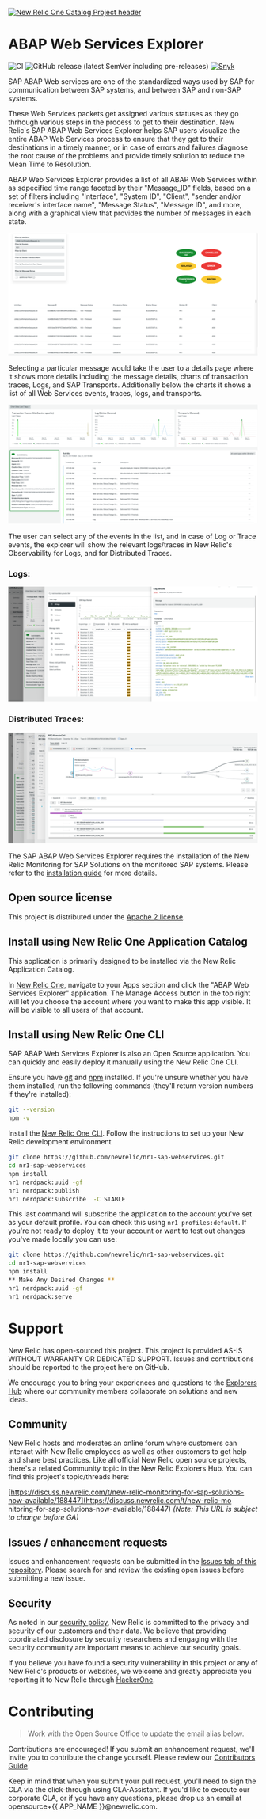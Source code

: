 [![New Relic One Catalog Project header](https://github.com/newrelic/opensource-website/raw/master/src/images/categories/New_Relic_One_Catalog_Project.png)](https://opensource.newrelic.com/oss-category/#new-relic-one-catalog-project)

# ABAP Web Services Explorer

![CI](https://github.com/newrelic/nr1-sap-webservices/workflows/CI/badge.svg) ![GitHub release (latest SemVer including pre-releases)](https://img.shields.io/github/v/release/newrelic/nr1-sap-webservices?include_prereleases&sort=semver) [![Snyk](https://snyk.io/test/github/newrelic/nr1-sap-webservices/badge.svg)](https://snyk.io/test/github/newrelic/nr1-sap-webservices)

SAP ABAP Web services are one of the standardized ways used by SAP for communication between SAP systems, and between SAP and non-SAP systems. 

These Web Services packets get assigned various statuses as they go thrhough various steps in the process to get to their destination. New Relic's SAP ABAP Web Services Explorer helps SAP users visualize the entire ABAP Web Services process to ensure that they get to their destinations in a timely manner, or in case of errors and failures diagnose the root cause of the problems and provide timely solution to reduce the Mean Time to Resolution.

ABAP Web Services Explorer provides a list of all ABAP Web Services within as sdpecified time range faceted by their "Message_ID" fields, based on a set of filters including "Interface", "System ID", "Client", "sender and/or receiver's interface name", "Message Status", "Message ID", and more, along with a graphical view that provides the number of messages in each state.

![overview of SAP ABAP Web Services](./screenshots/screenshot-1.png)

Selecting a particular message would take the user to a details page where it shows more details including the message details, charts of transaction traces, Logs, and SAP Transports. Additionally below the charts it shows a list of all Web Services events, traces, logs, and transports.

![detail page for ABAP Web Services](./screenshots/screenshot-2.png)

The user can select any of the events in the list, and in case of Log or Trace events, the explorer will show the relevant logs/traces in New Relic's Observability for Logs, and for Distributed Traces.

### Logs:
![Log details for ABAP Web Services](./screenshots/screenshot-3.png)

### Distributed Traces:
![Log details for ABAP Web Services](./screenshots/screenshot-4.png)

The SAP ABAP Web Services Explorer requires the installation of the New Relic Monitoring for SAP Solutions on the monitored SAP systems.  Please refer to the [installation guide](https://drive.google.com/file/d/1ldVOF2Bo88nVBKn7ai1RIb7Sn6HhmFvI/view?usp=sharing) for more details. 

## Open source license

This project is distributed under the [Apache 2 license](LICENSE).

## Install using New Relic One Application Catalog

This application is primarily designed to be installed via the New Relic Application Catalog.

In [New Relic One](https://one.newrelic.com), navigate to your Apps section and click the "ABAP Web Services Explorer" application. The Manage Access button in the top right will let you choose the account where you want to make this app visible. It will be visible to all users of that account.

## Install using New Relic One CLI

SAP ABAP Web Services Explorer is also an Open Source application. You can quickly and easily deploy it manually using the New Relic One CLI.

Ensure you have [git](https://git-scm.com/book/en/v2/Getting-Started-Installing-Git) and [npm](https://www.npmjs.com/get-npm) installed. If you're unsure whether you have them installed, run the following commands (they'll return version numbers if they're installed):

```bash
git --version
npm -v
```

Install the [New Relic One CLI](https://one.newrelic.com/launcher/developer-center.launcher). Follow the instructions to set up your New Relic development environment

```bash
git clone https://github.com/newrelic/nr1-sap-webservices.git
cd nr1-sap-webservices
npm install
nr1 nerdpack:uuid -gf
nr1 nerdpack:publish
nr1 nerdpack:subscribe  -C STABLE
```
This last command will subscribe the application to the account you've set as your default profile. You can check this using `nr1 profiles:default`. If you're not ready to deploy it to your account or want to test out changes you've made locally you can use:

```bash
git clone https://github.com/newrelic/nr1-sap-webservices.git
cd nr1-sap-webservices
npm install
** Make Any Desired Changes **
nr1 nerdpack:uuid -gf
nr1 nerdpack:serve
```

# Support

New Relic has open-sourced this project. This project is provided AS-IS WITHOUT WARRANTY OR DEDICATED SUPPORT. Issues and contributions should be reported to the project here on GitHub.

We encourage you to bring your experiences and questions to the [Explorers Hub](https://discuss.newrelic.com) where our community members collaborate on solutions and new ideas.

## Community

New Relic hosts and moderates an online forum where customers can interact with New Relic employees as well as other customers to get help and share best practices. Like all official New Relic open source projects, there's a related Community topic in the New Relic Explorers Hub. You can find this project's topic/threads here:

[https://discuss.newrelic.com/t/new-relic-monitoring-for-sap-solutions-now-available/188447](https://discuss.newrelic.com/t/new-relic-mo    nitoring-for-sap-solutions-now-available/188447)
*(Note: This URL is subject to change before GA)*

## Issues / enhancement requests

Issues and enhancement requests can be submitted in the [Issues tab of this repository](../../issues). Please search for and review the existing open issues before submitting a new issue.

## Security

As noted in our [security policy](https://github.com/newrelic/nr1-sap-webservices/security/policy), New Relic is committed to the privacy and security of our customers and their data. We believe that providing coordinated disclosure by security researchers and engaging with the security community are important means to achieve our security goals.

If you believe you have found a security vulnerability in this project or any of New Relic's products or websites, we welcome and greatly appreciate you reporting it to New Relic through [HackerOne](https://hackerone.com/newrelic).

# Contributing

> Work with the Open Source Office to update the email alias below.

Contributions are encouraged! If you submit an enhancement request, we'll invite you to contribute the change yourself. Please review our [Contributors Guide](CONTRIBUTING.md).

Keep in mind that when you submit your pull request, you'll need to sign the CLA via the click-through using CLA-Assistant. If you'd like to execute our corporate CLA, or if you have any questions, please drop us an email at opensource+{{ APP_NAME }}@newrelic.com.
